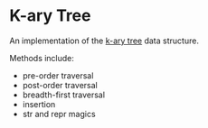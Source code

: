 # K-ary Tree

An implementation of the [k-ary tree](https://en.wikipedia.org/wiki/K-ary_tree) data structure.

Methods include:
- pre-order traversal
- post-order traversal
- breadth-first traversal
- insertion
- str and repr magics
